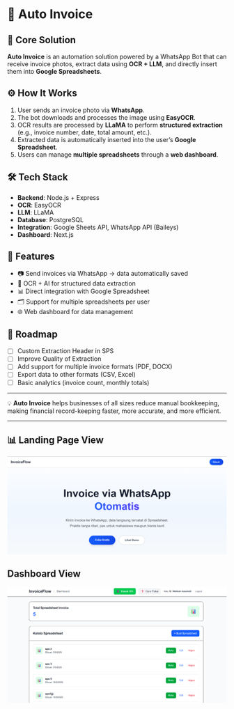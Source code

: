 # 📄 Auto Invoice

## 🚀 Core Solution

**Auto Invoice** is an automation solution powered by a WhatsApp Bot that can receive invoice photos, extract data using **OCR + LLM**, and directly insert them into **Google Spreadsheets**.

## ⚙️ How It Works

1. User sends an invoice photo via **WhatsApp**.
2. The bot downloads and processes the image using **EasyOCR**.
3. OCR results are processed by **LLaMA** to perform **structured extraction** (e.g., invoice number, date, total amount, etc.).
4. Extracted data is automatically inserted into the user’s **Google Spreadsheet**.
5. Users can manage **multiple spreadsheets** through a **web dashboard**.

## 🛠️ Tech Stack

* **Backend**: Node.js + Express
* **OCR**: EasyOCR
* **LLM**: LLaMA
* **Database**: PostgreSQL
* **Integration**: Google Sheets API, WhatsApp API (Baileys)
* **Dashboard**: Next.js

## 🌟 Features

* 📷 Send invoices via WhatsApp → data automatically saved
* 🤖 OCR + AI for structured data extraction
* 📊 Direct integration with Google Spreadsheet
* 🗂️ Support for multiple spreadsheets per user
* 🌐 Web dashboard for data management

## 🚧 Roadmap

* [ ] Custom Extraction Header in SPS
* [ ] Improve Quality of Extraction
* [ ] Add support for multiple invoice formats (PDF, DOCX)
* [ ] Export data to other formats (CSV, Excel)
* [ ] Basic analytics (invoice count, monthly totals)

---

💡 **Auto Invoice** helps businesses of all sizes reduce manual bookkeeping, making financial record-keeping faster, more accurate, and more efficient.

---

## 📊 Landing Page View

![Landing Page View](./docs/image2.png)

## Dashboard View

![Dashboard View](./docs/image3.png)